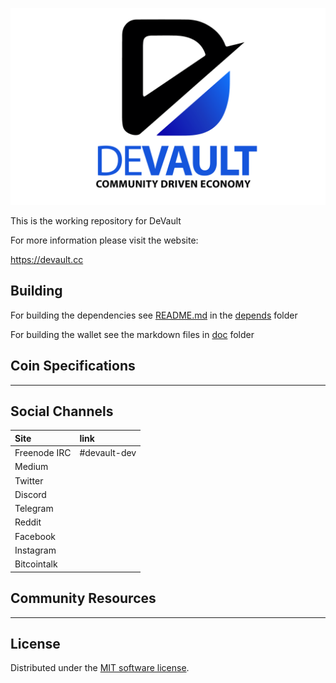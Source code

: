 ![DeVault](./img/dvt-logo.png)

This is the working repository for DeVault 

For more information please visit the website:

 https://devault.cc 

## Building

For building the dependencies see [README.md](depends/README.md) in the [depends](depends) folder

For building the wallet see the markdown files in [doc](doc) folder

## Coin Specifications

---

## Social Channels

| Site | link |
|:-----------|:-----------|
| Freenode IRC | #devault-dev |
| Medium |  |
| Twitter |  |
| Discord |  |
| Telegram |  |
| Reddit |  |
| Facebook |  |
| Instagram |  |
| Bitcointalk |  |

## Community Resources

----


License
---------------------
Distributed under the [MIT software license](http://www.opensource.org/licenses/mit-license.php).
